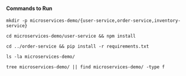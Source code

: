 #### Commands to Run

```
mkdir -p microservices-demo/{user-service,order-service,inventory-service}
```

```
cd microservices-demo/user-service && npm install
```

```
cd ../order-service && pip install -r requirements.txt
```

```
ls -la microservices-demo/
```

```
tree microservices-demo/ || find microservices-demo/ -type f
```
